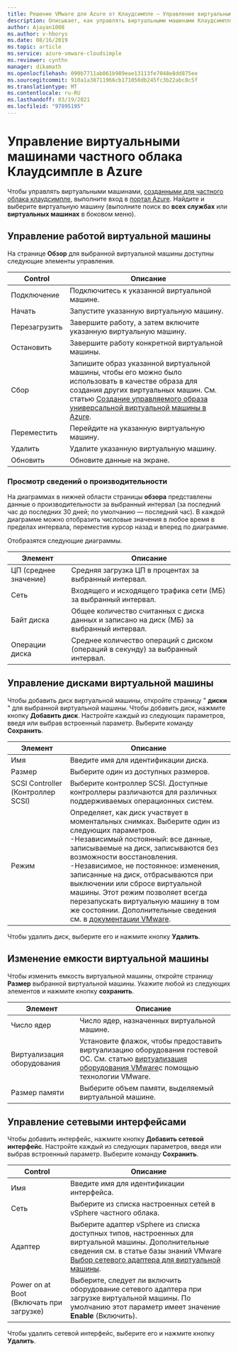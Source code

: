 ```yaml
---
title: Решение VMware для Azure от Клаудсимпле — Управление виртуальными машинами частного облака в Azure
description: Описывает, как управлять виртуальными машинами Клаудсимпле частного облака в портал Azure, включая добавление дисков, изменение емкости виртуальной машины и Добавление сетевых интерфейсов.
author: Ajayan1008
ms.author: v-hborys
ms.date: 08/16/2019
ms.topic: article
ms.service: azure-vmware-cloudsimple
ms.reviewer: cynthn
manager: dikamath
ms.openlocfilehash: 090b7711ab061b989eae13113fe7048e8dd875ee
ms.sourcegitcommit: 910a1a38711966cb171050db245fc3b22abc8c5f
ms.translationtype: MT
ms.contentlocale: ru-RU
ms.lasthandoff: 03/19/2021
ms.locfileid: "97895195"
---
```

# <a name="manage-your-cloudsimple-private-cloud-virtual-machines-in-azure"></a>Управление виртуальными машинами частного облака Клаудсимпле в Azure

Чтобы управлять виртуальными машинами, [созданными для частного облака клаудсимпле](azure-create-vm.md), выполните вход в [портал Azure](https://portal.azure.com). Найдите и выберите виртуальную машину (выполните поиск во **всех службах** или **виртуальных машинах** в боковом меню).

## <a name="control-virtual-machine-operation"></a>Управление работой виртуальной машины

На странице **Обзор** для выбранной виртуальной машины доступны следующие элементы управления.

| Control | Описание |
| ------------ | ------------- |
| Подключение | Подключитесь к указанной виртуальной машине.  |
| Начать | Запустите указанную виртуальную машину.  |
| Перезагрузить | Завершите работу, а затем включите указанную виртуальную машину.  |
| Остановить | Завершите работу конкретной виртуальной машины.  |
| Сбор | Запишите образ указанной виртуальной машины, чтобы его можно было использовать в качестве образа для создания других виртуальных машин. См. статью [Создание управляемого образа универсальной виртуальной машины в Azure](../virtual-machines/windows/capture-image-resource.md).   |
| Переместить | Перейдите на указанную виртуальную машину.  |
| Удалить | Удалите указанную виртуальную машину.  |
| Обновить | Обновите данные на экране.  |

### <a name="view-performance-information"></a>Просмотр сведений о производительности

На диаграммах в нижней области страницы **обзора** представлены данные о производительности за выбранный интервал (за последний час до последних 30 дней; по умолчанию — последний час). В каждой диаграмме можно отобразить числовые значения в любое время в пределах интервала, переместив курсор назад и вперед по диаграмме.

Отобразятся следующие диаграммы.

| Элемент | Описание |
| ------------ | ------------- |
| ЦП (среднее значение) | Средняя загрузка ЦП в процентах за выбранный интервал.   |
| Сеть | Входящего и исходящего трафика сети (МБ) за выбранный интервал.  |
| Байт диска | Общее количество считанных с диска данных и записано на диск (МБ) за выбранный интервал.  |
| Операции диска | Среднее количество операций с диском (операций в секунду) за выбранный интервал. |

## <a name="manage-vm-disks"></a>Управление дисками виртуальной машины

Чтобы добавить диск виртуальной машины, откройте страницу " **диски** " для выбранной виртуальной машины. Чтобы добавить диск, нажмите кнопку **Добавить диск**. Настройте каждый из следующих параметров, введя или выбрав встроенный параметр. Выберите команду **Сохранить**.

   | Элемент | Описание |
   | ------------ | ------------- |
   | Имя | Введите имя для идентификации диска.  |
   | Размер | Выберите один из доступных размеров.  |
   | SCSI Controller (Контроллер SCSI) | Выберите контроллер SCSI. Доступные контроллеры различаются для различных поддерживаемых операционных систем.  |
   | Режим | Определяет, как диск участвует в моментальных снимках. Выберите один из следующих параметров. <br> -Независимый постоянный: все данные, записываемые на диск, записываются без возможности восстановления.<br> -Независимое, не постоянное: изменения, записанные на диск, отбрасываются при выключении или сбросе виртуальной машины.  Этот режим позволяет всегда перезапускать виртуальную машину в том же состоянии. Дополнительные сведения см. в [документации VMware](https://docs.vmware.com/en/VMware-vSphere/6.5/com.vmware.vsphere.vm_admin.doc/GUID-8B6174E6-36A8-42DA-ACF7-0DA4D8C5B084.html). |

Чтобы удалить диск, выберите его и нажмите кнопку **Удалить**.

## <a name="change-the-capacity-of-the-vm"></a>Изменение емкости виртуальной машины

Чтобы изменить емкость виртуальной машины, откройте страницу **Размер** выбранной виртуальной машины. Укажите любой из следующих элементов и нажмите кнопку **сохранить**.

| Элемент | Описание |
| ------------ | ------------- |
| Число ядер | Число ядер, назначенных виртуальной машине.  |
| Виртуализация оборудования | Установите флажок, чтобы предоставить виртуализацию оборудования гостевой ОС. См. статью [виртуализация оборудования VMware](https://docs.vmware.com/en/VMware-vSphere/6.5/com.vmware.vsphere.vm_admin.doc/GUID-2A98801C-68E8-47AF-99ED-00C63E4857F6.html)с помощью технологии VMware. |
| Размер памяти | Выберите объем памяти, выделяемый виртуальной машине.  

## <a name="manage-network-interfaces"></a>Управление сетевыми интерфейсами

Чтобы добавить интерфейс, нажмите кнопку **Добавить сетевой интерфейс**. Настройте каждый из следующих параметров, введя или выбрав встроенный параметр. Выберите команду **Сохранить**.

   | Control | Описание |
   | ------------ | ------------- |
   | Имя | Введите имя для идентификации интерфейса.  |
   | Сеть | Выберите из списка настроенных сетей в vSphere частного облака.  |
   | Адаптер | Выберите адаптер vSphere из списка доступных типов, настроенных для виртуальной машины. Дополнительные сведения см. в статье базы знаний VMware [Выбор сетевого адаптера для виртуальной машины](https://kb.vmware.com/s/article/1001805). |
   | Power on at Boot (Включать при загрузке) | Выберите, следует ли включить оборудование сетевого адаптера при загрузке виртуальной машины. По умолчанию этот параметр имеет значение **Enable** (Включить). |

Чтобы удалить сетевой интерфейс, выберите его и нажмите кнопку **Удалить**.
